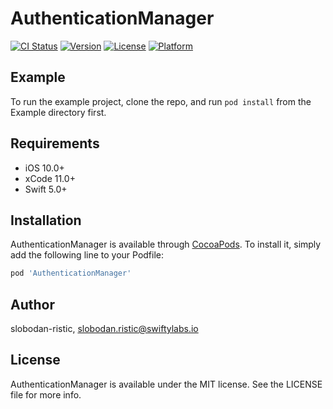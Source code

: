 # AuthenticationManager

[![CI Status](https://img.shields.io/travis/slobodan-ristic/AuthenticationManager.svg?style=flat)](https://travis-ci.org/slobodan-ristic/AuthenticationManager)
[![Version](https://img.shields.io/cocoapods/v/AuthenticationManager.svg?style=flat)](https://cocoapods.org/pods/AuthenticationManager)
[![License](https://img.shields.io/cocoapods/l/AuthenticationManager.svg?style=flat)](https://cocoapods.org/pods/AuthenticationManager)
[![Platform](https://img.shields.io/cocoapods/p/AuthenticationManager.svg?style=flat)](https://cocoapods.org/pods/AuthenticationManager)

## Example

To run the example project, clone the repo, and run `pod install` from the Example directory first.

## Requirements

- iOS 10.0+
- xCode 11.0+
- Swift 5.0+

## Installation

AuthenticationManager is available through [CocoaPods](https://cocoapods.org). To install
it, simply add the following line to your Podfile:

```ruby
pod 'AuthenticationManager'
```

## Author

slobodan-ristic, slobodan.ristic@swiftylabs.io

## License

AuthenticationManager is available under the MIT license. See the LICENSE file for more info.
